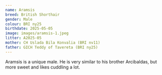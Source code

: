 ```yaml
---
name: Aramsis
breed: British Shorthair
gender: Male
colour: BRI ny25
birthdate: 2025-05-05
image: images/aramsis-1.jpeg
litter: A2025-05
mother: CH Uslada Bila Konvalia (BRI nv11)
father: GICH Teddy of Tavereta (BRI ny25)
---
```


Aramsis is a unique male. He is very similar to his brother Arcibaldas, but more sweet and likes cuddling a lot.
